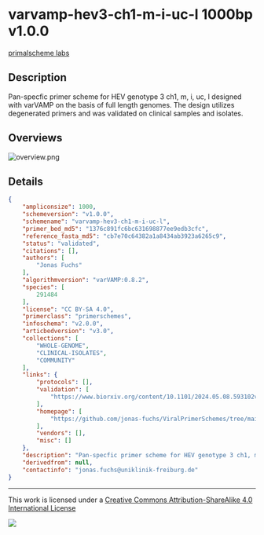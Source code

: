 # varvamp-hev3-ch1-m-i-uc-l 1000bp v1.0.0

[primalscheme labs](https://labs.primalscheme.com/detail/varvamp-hev3-ch1-m-i-uc-l/1000/v1.0.0)

## Description

Pan-specfic primer scheme for HEV genotype 3 ch1, m, i, uc, l designed with varVAMP on the basis of full length genomes. The design utilizes degenerated primers and was validated on clinical samples and isolates.

## Overviews

![overview.png](work/overview.png)

## Details

```json
{
    "ampliconsize": 1000,
    "schemeversion": "v1.0.0",
    "schemename": "varvamp-hev3-ch1-m-i-uc-l",
    "primer_bed_md5": "1376c891fc6bc631698877ee9edb3cfc",
    "reference_fasta_md5": "cb7e70c64382a1a8434ab3923a6265c9",
    "status": "validated",
    "citations": [],
    "authors": [
        "Jonas Fuchs"
    ],
    "algorithmversion": "varVAMP:0.8.2",
    "species": [
        291484
    ],
    "license": "CC BY-SA 4.0",
    "primerclass": "primerschemes",
    "infoschema": "v2.0.0",
    "articbedversion": "v3.0",
    "collections": [
        "WHOLE-GENOME",
        "CLINICAL-ISOLATES",
        "COMMUNITY"
    ],
    "links": {
        "protocols": [],
        "validation": [
            "https://www.biorxiv.org/content/10.1101/2024.05.08.593102v1.full"
        ],
        "homepage": [
            "https://github.com/jonas-fuchs/ViralPrimerSchemes/tree/main/varvamp_tiled/HEV_2"
        ],
        "vendors": [],
        "misc": []
    },
    "description": "Pan-specfic primer scheme for HEV genotype 3 ch1, m, i, uc, l designed with varVAMP on the basis of full length genomes. The design utilizes degenerated primers and was validated on clinical samples and isolates.",
    "derivedfrom": null,
    "contactinfo": "jonas.fuchs@uniklinik-freiburg.de"
}
```



------------------------------------------------------------------------

This work is licensed under a [Creative Commons Attribution-ShareAlike 4.0 International License](http://creativecommons.org/licenses/by-sa/4.0/) 

![](https://i.creativecommons.org/l/by-sa/4.0/88x31.png)
